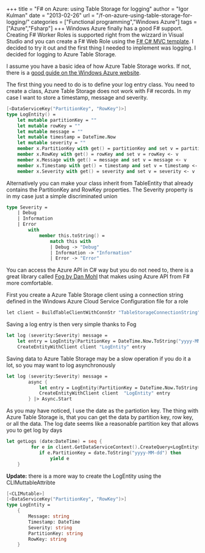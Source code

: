 +++
title = "F# on Azure: using Table Storage for logging"
author = "Igor Kulman"
date = "2013-02-26"
url = "/f-on-azure-using-table-storage-for-logging/"
categories = ["Functional programming","Windows Azure"]
tags = ["Azure","Fsharp"]
+++
Windows Azure finally has a good F# support. Creating F# Worker Roles is supported right from the wizzard in Visual Studio and you can create a F# Web Role using the [F# C# MVC template][1]. I decided to try it out and the first thing I needed to implement was logging. I decided for logging to Azure Table Storage.

I assume you have a basic idea of how Azure Table Storage works. If not, there is a [good guide on the Windows Azure website][2].

The first thing you need to do is to define your log entry class. You need to create a class, Azure Table Storage does not work with F# records. In my case I want to store a timestamp, message and severity. 

```fsharp
[<DataServiceKey("PartitionKey", "RowKey")>]
type LogEntity() =    
    let mutable partitionKey = ""
    let mutable rowKey = ""
    let mutable message = ""
    let mutable timestamp = DateTime.Now
    let mutable severity = ""  
    member x.PartitionKey with get() = partitionKey and set v = partitionKey <- v
    member x.RowKey with get() = rowKey and set v = rowKey <- v
    member x.Message with get() = message and set v = message <- v
    member x.Timestamp with get() = timestamp and set v = timestamp <- v
    member x.Severity with get() = severity and set v = severity <- v
```

<!--more-->

Alternatively you can make your class inherit from TableEntity that already contains the PartitionKey and RowKey properties. The Severity property is in my case just a simple discriminated union

```fsharp
type Severity =
    | Debug
    | Information
    | Error   
        with 
            member this.toString() =
                match this with
                | Debug -> "Debug"
                | Information -> "Information"
                | Error -> "Error"
```

You can access the Azure API in C# way but you do not need to, there is a great library called [Fog by Dan Mohl][3] that makes using Azure API from F# more comfortable.

First you create a Azure Table Storage client using a connection string defined in the Windows Azure Cloud Service Configuration file for a role

```csharp
let client = BuildTableClientWithConnStr "TableStorageConnectionString"  
```

Saving a log entry is then very simple thanks to Fog

```fsharp
let log (severity:Severity) message =       
    let entry = LogEntity(PartitionKey = DateTime.Now.ToString("yyyy-MM-dd"), RowKey = Guid.NewGuid().ToString(), Timestamp = DateTime.Now, Message = message, Severity = string severity)
    CreateEntityWithClient client "LogEntity" entry      
```

Saving data to Azure Table Storage may be a slow operation if you do it a lot, so you may want to log asynchronously

```fsharp
let log (severity:Severity) message =       
        async {
            let entry = LogEntity(PartitionKey = DateTime.Now.ToString("yyyy-MM-dd"), RowKey = Guid.NewGuid().ToString(), Timestamp = DateTime.Now, Message = message, Severity = severity.ToString())
            CreateEntityWithClient client  "LogEntity" entry         
        } |> Async.Start
```

As you may have noticed, I use the date as the partiotion key. The thing with Azure Table Storage is, that you can get the data by partition key, row key, or all the data. The log date seems like a reasonable partition key that allows you to get log by days

```fsharp
let getLogs (date:DateTime) = seq {
         for e in client.GetDataServiceContext().CreateQuery<LogEntity>("LogEntity") do
            if e.PartitionKey = date.ToString("yyyy-MM-dd") then
                yield e
    }
```

**Update:** there is a more way to create the LogEntity using the CLIMuttableAttribte

```fsharp
[<CLIMutable>]
[<DataServiceKey("PartitionKey", "RowKey")>]
type LogEntity =   
    {
        Message: string
        Timestamp: DateTime
        Severity: string
        PartitionKey: string
        RowKey: string
    }
```

 [1]: http://visualstudiogallery.msdn.microsoft.com/3d2bf938-fc9e-403c-90b3-8de27dc23095
 [2]: http://www.windowsazure.com/en-us/develop/net/how-to-guides/table-services/
 [3]: http://dmohl.github.com/Fog/
